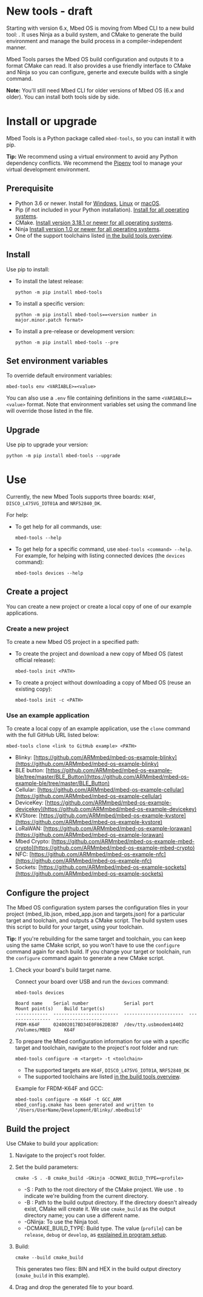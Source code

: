 # New tools - draft

<!--this currently duplicates the intro in the general Tools Intro page-->

Starting with version 6.x, Mbed OS is moving from Mbed CLI to a new build tool: <!--that has no proper name yet-->. It uses Ninja as a build system, and CMake to generate the build environment and manage the build process in a compiler-independent manner. <!--need better phrasing-->

Mbed Tools parses the Mbed OS build configuration and outputs it to a format CMake can read. It also provides a use friendly interface to CMake and Ninja so you can configure, generte and execute builds with a single command.


<span class="notes">**Note:** You'll still need Mbed CLI for older versions of Mbed OS (6.x and older). You can install both tools side by side.</span>

# Install or upgrade

Mbed Tools is a Python package called `mbed-tools`, so you can install it with pip.
<!--other than being a super vague name, it's a problem that it's a single tool with a plural name. "Mbed Tools is"  just parses as an error!-->

<span class="tips">**Tip:** We recommend using a virtual environment to avoid any Python dependency conflicts. We recommend the [Pipenv](https://github.com/pypa/pipenv/blob/master/README.md) tool to manage your virtual development environment.

## Prerequisite

- Python 3.6 or newer. Install for [Windows](https://docs.python.org/3/using/windows.html), [Linux](https://docs.python.org/3/using/unix.html) or [macOS](https://docs.python.org/3/using/mac.html).
- Pip (if not included in your Python installation). [Install for all operating systems](https://pip.pypa.io/en/stable/installing/).
- CMake. [Install version 3.18.1 or newer for all operating systems](https://cmake.org/install/).
- Ninja [Install version 1.0 or newer for all operating systems](https://github.com/ninja-build/ninja/wiki/Pre-built-Ninja-packages).
- One of the support toolchains listed [in the build tools overview](../build-tools/index.html).

## Install

Use pip to install:

- To install the latest release:

    ```
    python -m pip install mbed-tools
    ```

- To install a specific version:

    ```
    python -m pip install mbed-tools==<version number in major.minor.patch format>
    ```

- To install a pre-release or development version:

    ```
    python -m pip install mbed-tools --pre
    ```

## Set environment variables

<!--like what? when? why? should this be with installation instructions?-->

To override default environment variables:

```
mbed-tools env <VARIABLE>=<value>
```

You can also use a `.env` file containing definitions in the same `<VARIABLE>=<value>` format. Note that environment variables set using the command line will override those listed in the file.

## Upgrade

Use pip to upgrade your version:

```
python -m pip install mbed-tools --upgrade
```

# Use

Currently, the new Mbed Tools supports three boards: `K64F`, `DISCO_L475VG_IOT01A` and `NRF52840_DK`.

For help:

- To get help for all commands, use:

    ```
    mbed-tools --help
    ```

- To get help for a specific command, use `mbed-tools <command> --help`. For example, for helping with listing connected devices (the `devices` command):

    ```
    mbed-tools devices --help
    ```

## Create a project

You can create a new project or create a local copy of one of our example applications.

### Create a new project

To create a new Mbed OS project in a specified path:

- To create the project and download a new copy of Mbed OS (latest official release):

    ```
    mbed-tools init <PATH>
    ```

- To create a project without downloading a copy of Mbed OS (reuse an existing copy):

    ```
    mbed-tools init -c <PATH>
    ```

<!--this seems to be an absolute path - had to start with `~/`. Can they work with relative paths? can they work with "here" to tell mbed-tools to work in the current directory?-->


<!--If I can't symlink - if I have to copy my local version of Mbed OS - then this is less about savings space and more about allowing me to take a non-default version of Mbed OS, then?-->

### Use an example application

To create a local copy of an example application, use the `clone` command with the full GitHub URL listed below:

```
mbed-tools clone <link to GitHub example> <PATH>
````

- Blinky: [https://github.com/ARMmbed/mbed-os-example-blinky](https://github.com/ARMmbed/mbed-os-example-blinky)
- BLE button: [https://github.com/ARMmbed/mbed-os-example-ble/tree/master/BLE_Button](https://github.com/ARMmbed/mbed-os-example-ble/tree/master/BLE_Button)
- Cellular: [https://github.com/ARMmbed/mbed-os-example-cellular](https://github.com/ARMmbed/mbed-os-example-cellular)
- DeviceKey: [https://github.com/ARMmbed/mbed-os-example-devicekey](https://github.com/ARMmbed/mbed-os-example-devicekey)
- KVStore: [https://github.com/ARMmbed/mbed-os-example-kvstore](https://github.com/ARMmbed/mbed-os-example-kvstore)
- LoRaWAN: [https://github.com/ARMmbed/mbed-os-example-lorawan](https://github.com/ARMmbed/mbed-os-example-lorawan)
- Mbed Crypto: [https://github.com/ARMmbed/mbed-os-example-mbed-crypto](https://github.com/ARMmbed/mbed-os-example-mbed-crypto)
- NFC: [https://github.com/ARMmbed/mbed-os-example-nfc](https://github.com/ARMmbed/mbed-os-example-nfc)
- Sockets: [https://github.com/ARMmbed/mbed-os-example-sockets](https://github.com/ARMmbed/mbed-os-example-sockets)

## Configure the project

The Mbed OS configuration system parses the configuration files in your project (mbed_lib.json, mbed_app.json and targets.json) for a particular target and toolchain, and outputs a CMake script. The build system uses this script to build for your target, using your toolchain.

<span class="tips">**Tip:** If you're rebuilding for the same target and toolchain, you can keep using the same CMake script, so you won't have to use the `configure` command again for each build. If you change your target or toolchain, run the `configure` command again to generate a new CMake script.</span>

1. Check your board's build target name.

    Connect your board over USB and run the `devices` command:

    ```
    mbed-tools devices

    Board name    Serial number             Serial port             Mount point(s)    Build target(s)
    ------------  ------------------------  ----------------------  ----------------  -----------------
    FRDM-K64F     024002017BD34E0F862DB3B7  /dev/tty.usbmodem14402  /Volumes/MBED     K64F
    ```
1. To prepare the Mbed configuration information for use with a specific target and toolchain, navigate to the project's root folder and run:

    ```
    mbed-tools configure -m <target> -t <toolchain>
    ```

    - The supported targets are `K64F`, `DISCO_L475VG_IOT01A`, `NRF52840_DK`
    - The supported toolchains are listed [in the build tools overview](../build-tools/index.html).

    Example for FRDM-K64F and GCC:

    ```
    mbed-tools configure -m K64F -t GCC_ARM
    mbed_config.cmake has been generated and written to '/Users/UserName/Development/Blinky/.mbedbuild'
    ```

## Build the project

Use CMake to build your application:

1. Navigate to the project's root folder.
1. Set the build parameters:

    ```
    cmake -S . -B cmake_build -GNinja -DCMAKE_BUILD_TYPE=<profile>
    ```
    - -S <path-to-source>: Path to the root directory of the CMake project. We use `.` to indicate we're building from the current directory.<!--at no point until now did we tell them to navigate to the directory, though-->
    - -B <path-to-build>: Path to the build output directory. If the directory doesn't already exist, CMake will create it. We use `cmake_build` as the output directory name; you can use a different name.
    - -GNinja: To use the Ninja tool.
    - -DCMAKE_BUILD_TYPE: Build type. The value (`profile`) can be `release`, `debug` or `develop`, as [explained in program setup](../program-setup/build-profiles-and-rules.html).

1. Build:

    ```
    cmake --build cmake_build
    ```

    This generates two files: BIN and HEX in the build output directory (`cmake_build` in this example).

1. Drag and drop the generated file to your board. <!--which file? is it up to them?-->
